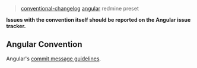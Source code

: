 > [conventional-changelog](https://github.com/ajoslin/conventional-changelog) [angular](https://github.com/angular/angular) redmine preset

**Issues with the convention itself should be reported on the Angular issue tracker.**

## Angular Convention
Angular's [commit message guidelines](https://github.com/angular/angular/blob/master/CONTRIBUTING.md#commit).
